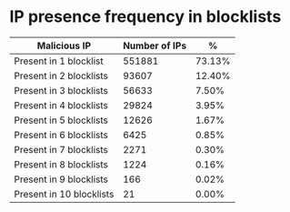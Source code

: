 # IP presence frequency in blocklists
| Malicious IP | Number of IPs | % |
|----|----|----|
| Present in 1 blocklist | 551881 | 73.13% |
| Present in 2 blocklists | 93607 | 12.40% |
| Present in 3 blocklists | 56633 | 7.50% |
| Present in 4 blocklists | 29824 | 3.95% |
| Present in 5 blocklists | 12626 | 1.67% |
| Present in 6 blocklists | 6425 | 0.85% |
| Present in 7 blocklists | 2271 | 0.30% |
| Present in 8 blocklists | 1224 | 0.16% |
| Present in 9 blocklists | 166 | 0.02% |
| Present in 10 blocklists | 21 | 0.00% |
